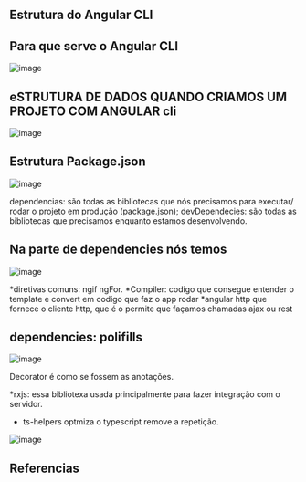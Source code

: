 ﻿## Estrutura do Angular CLI
 
## Para que serve o Angular CLI

![image](https://user-images.githubusercontent.com/52088444/186958844-eeac5886-da6b-468b-bb5b-a3eb1eec5de3.png)

## eSTRUTURA DE DADOS QUANDO CRIAMOS UM PROJETO COM ANGULAR cli


![image](https://user-images.githubusercontent.com/52088444/186959703-effcd26f-090f-4289-ba68-8c28f20fe149.png)


## Estrutura Package.json

![image](https://user-images.githubusercontent.com/52088444/186961717-becf6db9-7a35-4329-803a-ef7f1a41f03c.png)


dependencias: são todas as bibliotecas que nós precisamos para executar/ rodar o projeto em produção (package.json);
devDependecies: são todas as bibliotecas que precisamos enquanto estamos desenvolvendo.


## Na parte de dependencies nós temos

![image](https://user-images.githubusercontent.com/52088444/186962575-80b0e6f3-9d60-4f40-ae89-01480338e7ca.png)


*diretivas comuns: ngif ngFor.
*Compiler: codigo que consegue entender o template e convert em codigo que faz o app rodar
*angular http que fornece o cliente http, que é o permite que façamos chamadas ajax ou rest



## dependencies: polifills

![image](https://user-images.githubusercontent.com/52088444/186963363-53b5326d-64eb-4af4-af18-0e92d1260187.png)

Decorator é como se fossem as anotações.

*rxjs: essa bibliotexa usada principalmente para fazer integração com o servidor.

* ts-helpers optmiza o typescript remove a repetição.

![image](https://user-images.githubusercontent.com/52088444/186963774-51605553-5395-4ea6-9412-4b175b433762.png)


 ## Referencias

